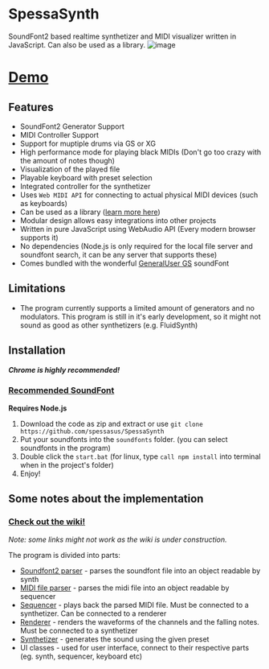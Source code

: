 # SpessaSynth
SoundFont2 based realtime synthetizer and MIDI visualizer written in JavaScript. Can also be used as a library.
![image](https://github.com/spessasus/SpessaSynth/assets/95608008/a43ae4bd-54e7-466e-8aa1-946a8b6f61f7)

# [Demo](https://spessasus.github.io/SpessaSynth/)

## Features
- SoundFont2 Generator Support
- MIDI Controller Support
- Support for muptiple drums via GS or XG
- High performance mode for playing black MIDIs (Don't go too crazy with the amount of notes though)
- Visualization of the played file
- Playable keyboard with preset selection
- Integrated controller for the synthetizer
- Uses `Web MIDI API` for connecting to actual physical MIDI devices (such as keyboards)
- Can be used as a library ([learn more here](../../wiki/Home#simple-demo))
- Modular design allows easy integrations into other projects
- Written in pure JavaScript using WebAudio API (Every modern browser supports it)
- No dependencies (Node.js is only required for the local file server and soundfont search, it can be any server that supports these)
- Comes bundled with the wonderful [GeneralUser GS](https://schristiancollins.com/generaluser.php) soundFont

## Limitations
- The program currently supports a limited amount of generators and no modulators. This program is still in it's early development, so it might not sound as good as other synthetizers (e.g. FluidSynth)

## Installation
***Chrome is highly recommended!***

### [Recommended SoundFont](https://musical-artifacts.com/artifacts/1176)

**Requires Node.js**
1. Download the code as zip and extract or use `git clone https://github.com/spessasus/SpessaSynth`
2. Put your soundfonts into the `soundfonts` folder. (you can select soundfonts in the program)
3. Double click the `start.bat` (for linux, type `call npm install` into terminal when in the project's folder)
4. Enjoy!

## Some notes about the implementation
### [Check out the wiki!](../../wiki/Home)
*Note: some links might not work as the wiki is under construction.*

The program is divided into parts:
- [Soundfont2 parser](../../wiki/SoundFont2-Class) - parses the soundfont file into an object readable by synth
- [MIDI file parser](../../wiki/MIDI-Class) - parses the midi file into an object readable by sequencer
- [Sequencer](../../wiki/Sequencer-Class) - plays back the parsed MIDI file. Must be connected to a synthetizer. Can be connected to a renderer
- [Renderer](../../wiki/Renderer-Class) - renders the waveforms of the channels and the falling notes. Must be connected to a synthetizer
- [Synthetizer](../../wiki/Synthetizer-Class) - generates the sound using the given preset
- UI classes - used for user interface, connect to their respective parts (eg. synth, sequencer, keyboard etc)

